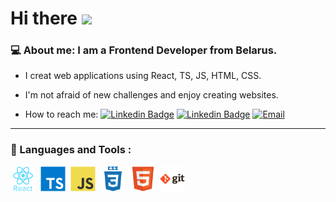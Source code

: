<h1>
  Hi there
  <img src="https://media.giphy.com/media/hvRJCLFzcasrR4ia7z/giphy.gif" width="30px"/>
</h1>

### 💻 About me: I am a Frontend Developer from Belarus.

- I creat web applications using React, TS, JS, HTML, CSS.

- I'm not afraid of new challenges and enjoy creating websites.

- How to reach me: [![Linkedin Badge](https://img.shields.io/badge/-linkedin-blue?style=flat&logo=Linkedin&logoColor=white)](https://www.linkedin.com/in/vladislav-khurs-442111302?utm_source=share&utm_campaign=share_via&utm_content=profile&utm_medium=android_app) [![Linkedin Badge](https://img.shields.io/badge/-telegram-blue?style=flat&logo=telegram&logoColor=white)](https://t.me/vladkhurs) [![Email](https://img.shields.io/badge/Email-%23D14836.svg?logo=gmail&logoColor=white)](mailto:khursvladislav@gmail.com)

---

### 🔧 Languages and Tools :
<div>
  <img src="https://github.com/devicons/devicon/blob/master/icons/react/react-original-wordmark.svg" title="React" alt="React" width="40" height="40"/>&nbsp;
  <img src="https://github.com/devicons/devicon/blob/master/icons/typescript/typescript-original.svg" 
  title="TypeScript" alt="JavaScript" width="40" height="40"/>&nbsp;
  <img src="https://github.com/devicons/devicon/blob/master/icons/javascript/javascript-original.svg"
  title="JavaScript" alt="JavaScript" width="40" height="40"/>&nbsp;
  <img src="https://github.com/devicons/devicon/blob/master/icons/css3/css3-plain-wordmark.svg"  title="CSS3" alt="CSS" width="40" height="40"/>&nbsp;
  <img src="https://github.com/devicons/devicon/blob/master/icons/html5/html5-original.svg" title="HTML5" alt="HTML" width="40" height="40"/>&nbsp;
  <img src="https://github.com/devicons/devicon/blob/master/icons/git/git-original-wordmark.svg" 
  title="Git" **alt="Git" width="40" height="40"/>
</div>

